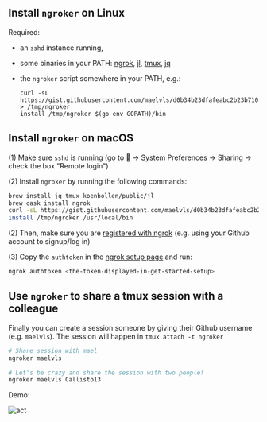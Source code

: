 ## Install `ngroker` on Linux

Required:
- an `sshd` instance running,
- some binaries in your PATH: [ngrok](https://ngrok.com/download), [jl](https://github.com/koenbollen/jl), [tmux](https://github.com/tmux/tmux/wiki/Installing), [jq](https://stedolan.github.io/jq/download/)
- the `ngroker` script somewhere in your PATH, e.g.:

  ```
  curl -sL https://gist.githubusercontent.com/maelvls/d0b34b23dfafeabc2b23b710e413f5ea/raw/b95c2c045f63c8fec1ec5d63c82809273a14f04b/ngroker > /tmp/ngroker
  install /tmp/ngroker $(go env GOPATH)/bin
  ```

## Install `ngroker` on macOS

(1) Make sure `sshd` is running (go to  → System Preferences → Sharing → check the box "Remote login")

(2) Install `ngroker` by running the following commands:

```sh
brew install jq tmux koenbollen/public/jl
brew cask install ngrok
curl -sL https://gist.githubusercontent.com/maelvls/d0b34b23dfafeabc2b23b710e413f5ea/raw/b95c2c045f63c8fec1ec5d63c82809273a14f04b/ngroker > /tmp/ngroker 
install /tmp/ngroker /usr/local/bin
```

(2) Then, make sure you are [registered with ngrok](https://dashboard.ngrok.com/get-started/setup) (e.g. using your Github account to signup/log in)

(3) Copy the `authtoken` in the [ngrok setup page](https://dashboard.ngrok.com/get-started/setup) and run:

```sh
ngrok authtoken <the-token-displayed-in-get-started-setup>
```

## Use `ngroker` to share a tmux session with a colleague

Finally you can create a session someone by giving their Github
username (e.g. `maelvls`). The session will happen in `tmux attach -t
ngroker`

```sh
# Share session with mael
ngroker maelvls

# Let's be crazy and share the session with two people!
ngroker maelvls Callisto13
```

Demo:

![act](https://user-images.githubusercontent.com/2195781/85836295-b05bb900-b796-11ea-9565-9099a3d4b018.gif)